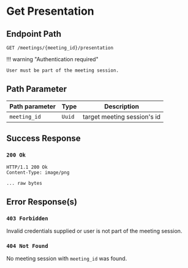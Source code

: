 # Get Presentation

## Endpoint Path

`GET /meetings/{meeting_id}/presentation`

!!! warning "Authentication required"

	User must be part of the meeting session.

## Path Parameter

| Path parameter | Type   | Description                 |
|----------------|--------|-----------------------------|
| `meeting_id`   | `Uuid` | target meeting session's id |

## Success Response

### `200 Ok`

```http
HTTP/1.1 200 Ok
Content-Type: image/png

... raw bytes
```

## Error Response(s)

### `403 Forbidden`

Invalid credentials supplied or user is not part of the meeting session.

### `404 Not Found`

No meeting session with `meeting_id` was found.
